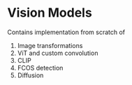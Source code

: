 # Vision Models

Contains implementation from scratch of 
1. Image transformations
2. ViT and custom convolution
3. CLIP
4. FCOS detection
5. Diffusion
